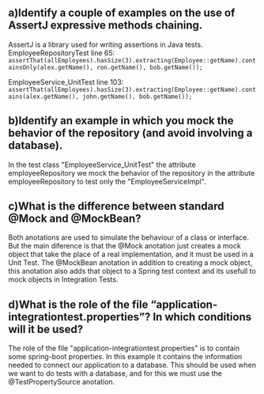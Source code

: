## a)Identify a couple of examples on the use of AssertJ expressive methods chaining.

AssertJ is a library used for writing assertions in Java tests.
EmployeeRepositoryTest line 65:
``` assertThat(allEmployees).hasSize(3).extracting(Employee::getName).containsOnly(alex.getName(), ron.getName(), bob.getName()); ```

EmployeeService_UnitTest line 103:
``` assertThat(allEmployees).hasSize(3).extracting(Employee::getName).contains(alex.getName(), john.getName(), bob.getName()); ```

## b)Identify an example in which you mock the behavior of the repository (and avoid involving a database).

In the test class "EmployeeService_UnitTest" the attribute employeeRepository we mock the behavior of the repository in the attribute employeeRepository to test only the "EmployeeServiceImpl".

## c)What is the difference between standard @Mock and @MockBean?

Both anotations are used to simulate the behaviour of a class or interface. But the main diference is that the @Mock anotation just creates a mock object that take the place of a real implementation, and it must be used in a Unit Test. The @MockBean anotation in addition to creating a mock object, this anotation also adds that object to a Spring test context and its usefull to mock objects in Integration Tests.

## d)What is the role of the file “application-integrationtest.properties”? In which conditions will it be used?

The role of the file "application-integrationtest.properties" is to contain some spring-boot properties. In this example it contains the information needed to connect our application to a database. This should be used when we want to do tests with a database, and for this we must use the @TestPropertySource anotation.

